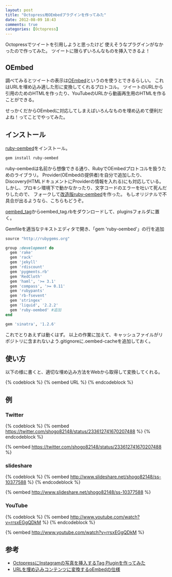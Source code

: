 ```yaml
---
layout: post
title: "Octopress用OEmbedプラグインを作ってみた"
date: 2012-08-09 18:43
comments: true
categories: [Octopress]
---
```


Octopressでツイートを引用しようと思ったけど
使えそうなプラグインがなかったので作ってみた。
ツイートに限らずいろんなものを挿入できるよ！

<!-- more -->

## OEmbed
調べてみるとツイートの表示は[OEmbed](http://oembed.com/)というのを使うとできるらしい。
これはURLを埋め込み適した形に変換してくれるプロトコル。
ツイートのURLから引用のためのHTMLを作ったり、YouTubeのURLから動画再生用のHTMLを作ることができる。

せっかくだからOEmbedに対応してしまえばいろんなものを埋め込めて便利だよね！ってことでやってみた。

## インストール
[ruby-oembed](https://github.com/judofyr/ruby-oembed)をインストール。

```bash
gem install ruby-oembed
```

ruby-oembedは名前から想像できる通り、RubyでOEmbedプロトコルを扱うためのライブラリ。
Provider(OEmbedの提供者)を自分で追加したり、Discovery(HTMLドキュメントにProviderの情報を入れる)にも対応している。
しかし、プロキシ環境下で動かなかったり、文字コードのエラーを吐いて死んだりしたので、
フォークして[改造版ruby-oembed](https://github.com/shogo82148/ruby-oembed)を作った。
もしオリジナルで不具合が出るようなら、こちらもどうぞ。

[oembed_tag](https://github.com/shogo82148/oembed_tag)からoembed_tag.rbをダウンロードして、pluginsフォルダに置く。

Gemfileを適当なテキストエディタで開き、「gem 'ruby-oembed'」の行を追加

```ruby Gemfile
source "http://rubygems.org"

group :development do
  gem 'rake'
  gem 'rack'
  gem 'jekyll'
  gem 'rdiscount'
  gem 'pygments.rb'
  gem 'RedCloth'
  gem 'haml', '>= 3.1'
  gem 'compass', '>= 0.11'
  gem 'rubypants'
  gem 'rb-fsevent'
  gem 'stringex'
  gem 'liquid', '2.2.2'
  gem 'ruby-oembed' #追加
end

gem 'sinatra', '1.2.6'
```

これでとりあえずは動くはず。
以上の作業に加えて、キャッシュファイルがリポジトリに含まれないよう.gitignoreに.oembed-cacheを追加しておく。

## 使い方

以下の様に書くと、適切な埋め込み方法をWebから取得して変換してくれる。

{% codeblock %}
&#123;% oembed URL %&#125;
{% endcodeblock %}

## 例

### Twitter

{% codeblock %}
&#123;% oembed https://twitter.com/shogo82148/status/233612741670207488 %&#125;
{% endcodeblock %}

{% oembed https://twitter.com/shogo82148/status/233612741670207488 %}


### slideshare

{% codeblock %}
&#123;% oembed http://www.slideshare.net/shogo82148/ss-10377588 %&#125;
{% endcodeblock %}

{% oembed http://www.slideshare.net/shogo82148/ss-10377588 %}

### YouTube

{% codeblock %}
&#123;% oembed http://www.youtube.com/watch?v=rrsxEGgQDkM %&#125;
{% endcodeblock %}

{% oembed http://www.youtube.com/watch?v=rrsxEGgQDkM %}

## 参考
- [OctopressにInstagramの写真を挿入するTag Pluginを作ってみた](http://orihubon.com/blog/2012/03/20/instagram-tag-plugin-for-octopress/)
- [URLを埋め込みコンテンツに変換するoEmbedの仕様](http://d.hatena.ne.jp/lyokato/20080815/1218767965)
